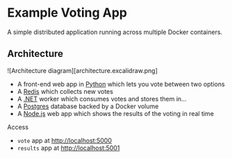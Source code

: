 # Example Voting App

A simple distributed application running across multiple Docker containers.

## Architecture

![Architecture diagram][architecture.excalidraw.png]

* A front-end web app in [Python](/vote) which lets you vote between two options
* A [Redis](https://hub.docker.com/_/redis/) which collects new votes
* A [.NET](/worker/) worker which consumes votes and stores them in…
* A [Postgres](https://hub.docker.com/_/postgres/) database backed by a Docker volume
* A [Node.js](/result) web app which shows the results of the voting in real time



Access
-  `vote` app at [http://localhost:5000](http://localhost:5000)
-  `results` app at [http://localhost:5001](http://localhost:5001)
